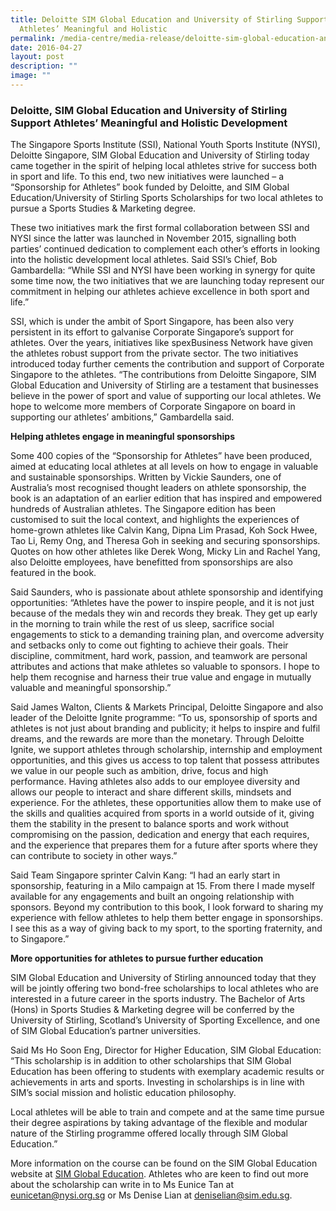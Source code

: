 ```yaml
---
title: Deloitte SIM Global Education and University of Stirling Support
  Athletes’ Meaningful and Holistic
permalink: /media-centre/media-release/deloitte-sim-global-education-and-university-of-stirling-support/
date: 2016-04-27
layout: post
description: ""
image: ""
---
```

### **Deloitte, SIM Global Education and University of Stirling Support Athletes’ Meaningful and Holistic Development**

The Singapore Sports Institute (SSI), National Youth Sports Institute (NYSI), Deloitte Singapore, SIM Global Education and University of Stirling today came together in the spirit of helping local athletes strive for success both in sport and life. To this end, two new initiatives were launched – a “Sponsorship for Athletes” book funded by Deloitte, and SIM Global Education/University of Stirling Sports Scholarships for two local athletes to pursue a Sports Studies & Marketing degree.  
  
These two initiatives mark the first formal collaboration between SSI and NYSI since the latter was launched in November 2015, signalling both parties’ continued dedication to complement each other’s efforts in looking into the holistic development local athletes. Said SSI’s Chief, Bob Gambardella: “While SSI and NYSI have been working in synergy for quite some time now, the two initiatives that we are launching today represent our commitment in helping our athletes achieve excellence in both sport and life.”  
  
SSI, which is under the ambit of Sport Singapore, has been also very persistent in its effort to galvanise Corporate Singapore’s support for athletes. Over the years, initiatives like spexBusiness Network have given the athletes robust support from the private sector. The two initiatives introduced today further cements the contribution and support of Corporate Singapore to the athletes. “The contributions from Deloitte Singapore, SIM Global Education and University of Stirling are a testament that businesses believe in the power of sport and value of supporting our local athletes. We hope to welcome more members of Corporate Singapore on board in supporting our athletes’ ambitions,” Gambardella said.  
  
**Helping athletes engage in meaningful sponsorships**  
  
Some 400 copies of the “Sponsorship for Athletes” have been produced, aimed at educating local athletes at all levels on how to engage in valuable and sustainable sponsorships. Written by Vickie Saunders, one of Australia’s most recognised thought leaders on athlete sponsorship, the book is an adaptation of an earlier edition that has inspired and empowered hundreds of Australian athletes. The Singapore edition has been customised to suit the local context, and highlights the experiences of home-grown athletes like Calvin Kang, Dipna Lim Prasad, Koh Sock Hwee, Tao Li, Remy Ong, and Theresa Goh in seeking and securing sponsorships. Quotes on how other athletes like Derek Wong, Micky Lin and Rachel Yang, also Deloitte employees, have benefitted from sponsorships are also featured in the book.  
  
Said Saunders, who is passionate about athlete sponsorship and identifying opportunities: “Athletes have the power to inspire people, and it is not just because of the medals they win and records they break. They get up early in the morning to train while the rest of us sleep, sacrifice social engagements to stick to a demanding training plan, and overcome adversity and setbacks only to come out fighting to achieve their goals. Their discipline, commitment, hard work, passion, and teamwork are personal attributes and actions that make athletes so valuable to sponsors. I hope to help them recognise and harness their true value and engage in mutually valuable and meaningful sponsorship.”  
  
Said James Walton, Clients & Markets Principal, Deloitte Singapore and also leader of the Deloitte Ignite programme: “To us, sponsorship of sports and athletes is not just about branding and publicity; it helps to inspire and fulfil dreams, and the rewards are more than the monetary. Through Deloitte Ignite, we support athletes through scholarship, internship and employment opportunities, and this gives us access to top talent that possess attributes we value in our people such as ambition, drive, focus and high performance. Having athletes also adds to our employee diversity and allows our people to interact and share different skills, mindsets and experience. For the athletes, these opportunities allow them to make use of the skills and qualities acquired from sports in a world outside of it, giving them the stability in the present to balance sports and work without compromising on the passion, dedication and energy that each requires, and the experience that prepares them for a future after sports where they can contribute to society in other ways.”  
  
Said Team Singapore sprinter Calvin Kang: “I had an early start in sponsorship, featuring in a Milo campaign at 15. From there I made myself available for any engagements and built an ongoing relationship with sponsors. Beyond my contribution to this book, I look forward to sharing my experience with fellow athletes to help them better engage in sponsorships. I see this as a way of giving back to my sport, to the sporting fraternity, and to Singapore.”  
  
**More opportunities for athletes to pursue further education**  
  
SIM Global Education and University of Stirling announced today that they will be jointly offering two bond-free scholarships to local athletes who are interested in a future career in the sports industry. The Bachelor of Arts (Hons) in Sports Studies & Marketing degree will be conferred by the University of Stirling, Scotland’s University of Sporting Excellence, and one of SIM Global Education’s partner universities.  
  
Said Ms Ho Soon Eng, Director for Higher Education, SIM Global Education: “This scholarship is in addition to other scholarships that SIM Global Education has been offering to students with exemplary academic results or achievements in arts and sports. Investing in scholarships is in line with SIM’s social mission and holistic education philosophy.  
  
Local athletes will be able to train and compete and at the same time pursue their degree aspirations by taking advantage of the flexible and modular nature of the Stirling programme offered locally through SIM Global Education.”  
  
More information on the course can be found on the SIM Global Education website at [SIM Global Education](https://www.simge.edu.sg). Athletes who are keen to find out more about the scholarship can write in to Ms Eunice Tan at [eunicetan@nysi.org.sg](eunicetan@nysi.org.sg) or Ms Denise Lian at [deniselian@sim.edu.sg](deniselian@sim.edu.sg).